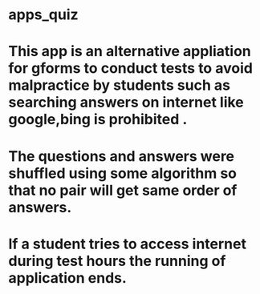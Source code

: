 # apps_quiz




# This app is an alternative appliation for gforms to conduct tests to avoid malpractice by students such as searching answers on internet like google,bing is prohibited .
# The questions and answers were shuffled using some algorithm so that no pair will get same order of answers.
# If a student tries to access internet during test hours the running of application ends. 
